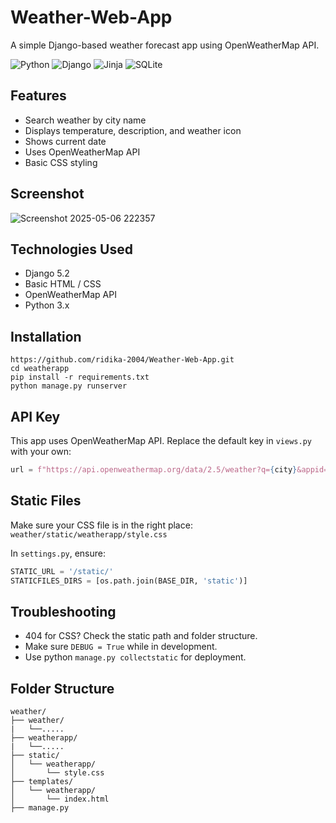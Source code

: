 # Weather-Web-App

A simple Django-based weather forecast app using OpenWeatherMap API.

<!-- Language and Frameworks -->
![Python](https://img.shields.io/badge/Python-3.10-3776AB?style=for-the-badge&logo=python&logoColor=white)
![Django](https://img.shields.io/badge/Django-4.x-092E20?style=for-the-badge&logo=django&logoColor=white)
![Jinja](https://img.shields.io/badge/Jinja2-TEMPLATE-B41717?style=for-the-badge&logo=jinja&logoColor=white)
![SQLite](https://img.shields.io/badge/SQLite-Embedded_DB-003B57?style=for-the-badge&logo=sqlite&logoColor=white)


## Features

- Search weather by city name
- Displays temperature, description, and weather icon
- Shows current date
- Uses OpenWeatherMap API
- Basic CSS styling

## Screenshot

![Screenshot 2025-05-06 222357](https://github.com/user-attachments/assets/db7d2b05-c5fb-429b-a3df-43411a642de5)

## Technologies Used

- Django 5.2
- Basic HTML / CSS
- OpenWeatherMap API
- Python 3.x

## Installation

```console
https://github.com/ridika-2004/Weather-Web-App.git
cd weatherapp
pip install -r requirements.txt
python manage.py runserver
```

## API Key
This app uses OpenWeatherMap API.
Replace the default key in `views.py` with your own:

```python
url = f"https://api.openweathermap.org/data/2.5/weather?q={city}&appid=YOUR_API_KEY"
```

## Static Files
Make sure your CSS file is in the right place:
`weather/static/weatherapp/style.css`

In `settings.py`, ensure:
```python
STATIC_URL = '/static/'
STATICFILES_DIRS = [os.path.join(BASE_DIR, 'static')]
```

## Troubleshooting

- 404 for CSS? Check the static path and folder structure.
- Make sure `DEBUG = True` while in development.
- Use python `manage.py collectstatic` for deployment.

## Folder Structure
```console
weather/
├── weather/
|   └──.....
├── weatherapp/
|   └──.....
├── static/
│   └── weatherapp/
│       └── style.css
├── templates/
│   └── weatherapp/
│       └── index.html
├── manage.py
```

